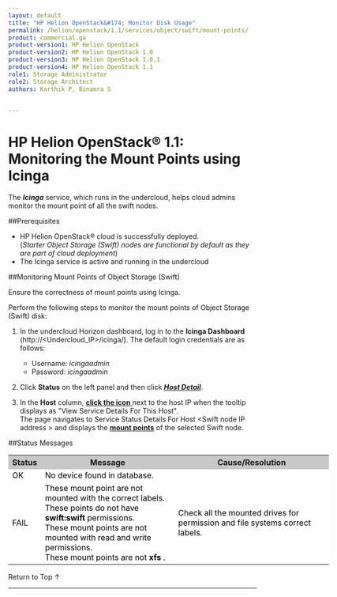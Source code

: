 ```yaml
---
layout: default
title: "HP Helion OpenStack&#174; Monitor Disk Usage"
permalink: /helion/openstack/1.1/services/object/swift/mount-points/
product: commercial.ga
product-version1: HP Helion OpenStack
product-version2: HP Helion OpenStack 1.0
product-version3: HP Helion OpenStack 1.0.1
product-version4: HP Helion OpenStack 1.1
role1: Storage Administrator
role2: Storage Architect
authors: Karthik P, Binamra S


---
```

<!--PUBLISHED-->

<script>

function PageRefresh {
onLoad="window.refresh"
}

PageRefresh();

</script>

<!--
<p style="font-size: small;"> <a href="/helion/openstack/1.1/services/object/overview/">&#9664; PREV</a> | <a href="/helion/openstack/1.1/services/overview/">&#9650; UP</a> | <a href=" /helion/openstack/1.1/services/swift/deployment/"> NEXT &#9654</a> </p>-->


# HP Helion OpenStack&#174; 1.1: Monitoring the Mount Points using Icinga

The ***Icinga*** service, which runs in the undercloud, helps cloud admins monitor the  mount point of all the swift nodes.


##Prerequisites

* HP Helion OpenStack&#174; cloud is successfully deployed. <br> (*Starter Object Storage (Swift) nodes are functional by default as they are part of cloud deployment*)
* The Icinga service is active and running in the undercloud


##Monitoring Mount Points of Object Storage (Swift) 

Ensure the correctness of mount points using Icinga.

Perform the following steps to monitor the mount points of Object Storage (Swift) disk:

1. In the undercloud Horizon dashboard, log in to the **Icinga Dashboard** (http://&lt;Undercloud_IP&gt;/icinga/). The default login credentials are as follows:
		
    * Username: *icingaadmin*
	* Password: *icingaadmin* 

2. Click **Status** on the left panel and then click 
<a href="javascript:window.open('/content/documentation/media/icinga_host-details.png','_blank','toolbar=no,menubar=no,resizable=yes,scrollbars=yes')"><b><i>Host Detail</i></b><!---(opens in a new window)----></a>.

3. In the **Host** column, <a href="javascript:window.open('/content/documentation/media/swift_icinga_view-details.png','_blank','toolbar=no,menubar=no,resizable=yes,scrollbars=yes')"><b>click the icon</b><!--- (opens in a new window)---> </a> next to the host IP when the tooltip displays as "View Service Details For This Host". <br>
The page navigates to Service Status Details For Host &lt;Swift node IP address &gt; and displays the <a href="javascript:window.open('/content/documentation/media/swift_icinga-mount-points.png','_blank','toolbar=no,menubar=no,resizable=yes,scrollbars=yes')"><b>mount points</b><!--- (opens in a new window)---></a>   of the selected Swift node.


##Status Messages

<table style="text-align: left; vertical-align: top; width:650px;">
<tr style="background-color: #C8C8C8;">
	<th>Status</th>
	<th><center>Message</center></th>
    <th><center>Cause/Resolution</center></th>
</tr>
<tr style="background-color: white; color: black;">
	<td>OK </td>
	<td>No device found in database.</td>
    <td></td>
</tr>
<tr style="background-color: white; color: black;">
	<td>FAIL </td>
	<td>These mount point are not mounted with the correct labels. <br>These points do not have <b>swift:swift</b> permissions.<br> These mount points are not mounted with read and write permissions. <br>These mount points are not <b> xfs </b>.
</td>
    <td>Check all the mounted drives for permission and file systems correct labels.
</td>
</tr><!---
<tr style="background-color: white; color: black;">
	<td>FAIL </td>
	<td>Not mounted</td>
    <td> The named device is not mounted. The device may have failed to mount or was unmounted due to an error. To resolve, stop all Swift processes, mount all devices and restart Swift.</td>
</tr>---><!---
<tr style="background-color: white; color: black;">
	<td>UNKNOWN</td>
	<td>No devices to report</td>
    <td></td></tr>---->
</table>

<a href="#top" style="padding:14px 0px 14px 0px; text-decoration: none;"> Return to Top &#8593; </a>

----

 



